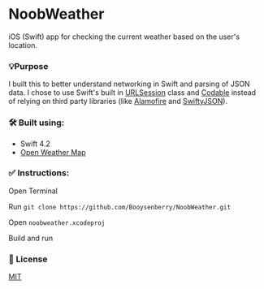# NoobWeather
iOS (Swift) app for checking the current weather based on the user's location. 

### 💡Purpose
I built this to better understand networking in Swift and parsing of JSON data. I chose to use Swift's built in [URLSession](https://developer.apple.com/documentation/foundation/urlsession) class and [Codable](https://developer.apple.com/documentation/swift/codable) instead of relying on third party libraries (like [Alamofire](https://github.com/Alamofire/Alamofire) and [SwiftyJSON](https://github.com/SwiftyJSON/SwiftyJSON)).

### 🛠 Built using:
* Swift 4.2
* [Open Weather Map](https://openweathermap.org/api/)

### ✅ Instructions:

Open Terminal 

Run `git clone https://github.com/Booysenberry/NoobWeather.git`

Open `noobweather.xcodeproj`

Build and run

### 🎁 License  
[MIT](https://choosealicense.com/licenses/mit/)
